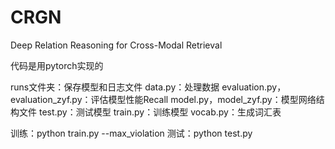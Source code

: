 # CRGN
Deep Relation Reasoning for Cross-Modal Retrieval

代码是用pytorch实现的

runs文件夹：保存模型和日志文件
data.py：处理数据
evaluation.py，evaluation_zyf.py：评估模型性能Recall
model.py，model_zyf.py：模型网络结构文件
test.py：测试模型
train.py：训练模型
vocab.py：生成词汇表

训练：python train.py --max_violation
测试：python test.py
